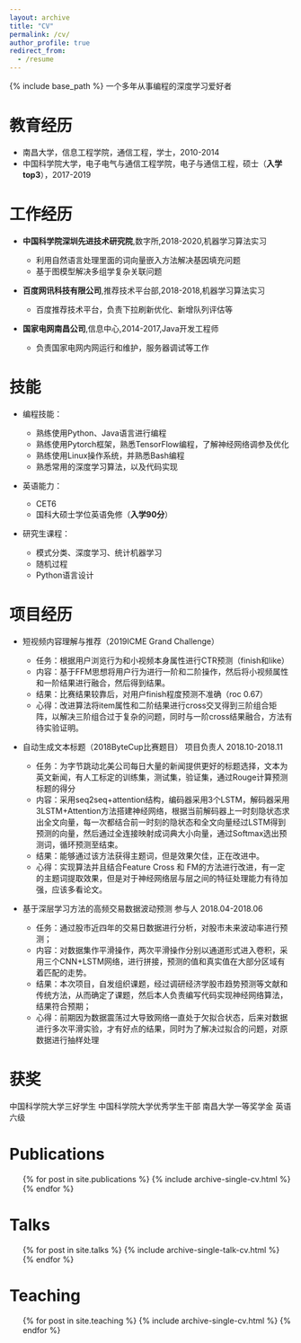 ```yaml
---
layout: archive
title: "CV"
permalink: /cv/
author_profile: true
redirect_from:
  - /resume
---
```


{% include base_path %}
一个多年从事编程的深度学习爱好者

教育经历
======
* 南昌大学，信息工程学院，通信工程，学士，2010-2014
* 中国科学院大学，电子电气与通信工程学院，电子与通信工程，硕士（**入学top3**），2017-2019

工作经历
======
* **中国科学院深圳先进技术研究院**,数字所,2018-2020,机器学习算法实习
  * 利用自然语言处理里面的词向量嵌入方法解决基因填充问题
  * 基于图模型解决多组学复杂关联问题

* **百度网讯科技有限公司**,推荐技术平台部,2018-2018,机器学习算法实习
  * 百度推荐技术平台，负责下拉刷新优化、新增队列评估等

* **国家电网南昌公司**,信息中心,2014-2017,Java开发工程师
  * 负责国家电网内网运行和维护，服务器调试等工作
  
技能
======
* 编程技能：
  * 熟练使用Python、Java语言进行编程
  * 熟练使用Pytorch框架，熟悉TensorFlow编程，了解神经网络调参及优化
  * 熟练使用Linux操作系统，并熟悉Bash编程
  * 熟悉常用的深度学习算法，以及代码实现

* 英语能力：
  * CET6
  * 国科大硕士学位英语免修（**入学90分**）
  
* 研究生课程：
  * 模式分类、深度学习、统计机器学习
  * 随机过程
  * Python语言设计

项目经历
======
- 短视频内容理解与推荐（2019ICME Grand Challenge）
  - 任务：根据用户浏览行为和小视频本身属性进行CTR预测（finish和like）
  - 内容：基于FFM思想将用户行为进行一阶和二阶操作，然后将小视频属性和一阶结果进行融合，然后得到结果。
  - 结果：比赛结果较靠后，对用户finish程度预测不准确（roc 0.67）
  - 心得：改进算法将item属性和二阶结果进行cross交叉得到三阶组合矩阵，以解决三阶组合过于复杂的问题，同时与一阶cross结果融合，方法有待实验证明。

- 自动生成文本标题（2018ByteCup比赛题目）    项目负责人        2018.10-2018.11
  - 任务：为字节跳动北美公司每日大量的新闻提供更好的标题选择，文本为英文新闻，有人工标定的训练集，测试集，验证集，通过Rouge计算预测标题的得分
  - 内容：采用seq2seq+attention结构，编码器采用3个LSTM，解码器采用3LSTM+Attention方法搭建神经网络，根据当前解码器上一时刻隐状态求出全文向量，每一次都结合前一时刻的隐状态和全文向量经过LSTM得到预测的向量，然后通过全连接映射成词典大小向量，通过Softmax选出预测词，循环预测至结束。
  - 结果：能够通过该方法获得主题词，但是效果欠佳，正在改进中。
  - 心得：实现算法并且结合Feature Cross 和 FM的方法进行改进，有一定的主题词提取效果，但是对于神经网络层与层之间的特征处理能力有待加强，应该多看论文。
  
- 基于深层学习方法的高频交易数据波动预测            参与人    2018.04-2018.06
  - 任务：通过股市近四年的交易日数据进行分析，对股市未来波动率进行预测； 
  - 内容：对数据集作平滑操作，两次平滑操作分别以通道形式进入卷积，采用三个CNN+LSTM网络，进行拼接，预测的值和真实值在大部分区域有着匹配的走势。
  - 结果：本次项目，自发组织课题，经过调研经济学股市趋势预测等文献和传统方法，从而确定了课题，然后本人负责编写代码实现神经网络算法，结果符合预期；
  - 心得：前期因为数据震荡过大导致网络一直处于欠拟合状态，后来对数据进行多次平滑实验，才有好点的结果，同时为了解决过拟合的问题，对原数据进行抽样处理

获奖
======
中国科学院大学三好学生  中国科学院大学优秀学生干部  南昌大学一等奖学金 英语六级

Publications
======
  <ul>{% for post in site.publications %}
    {% include archive-single-cv.html %}
  {% endfor %}</ul>
  
Talks
======
  <ul>{% for post in site.talks %}
    {% include archive-single-talk-cv.html %}
  {% endfor %}</ul>
  
Teaching
======
  <ul>{% for post in site.teaching %}
    {% include archive-single-cv.html %}
  {% endfor %}</ul>
